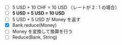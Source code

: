 - [ ] 5 USD + 10 CHF = 10 USD （レートが 2 : 1 の場合）
- [ ] **5 USD + 5 USD = 10 USD**
- [ ] 5 USD + 5 USD が Money を返す
- [x] Bank.reduce(Money)
- [ ] Money を変換して換算を行う
- [ ] Reduce(Bank, String)
